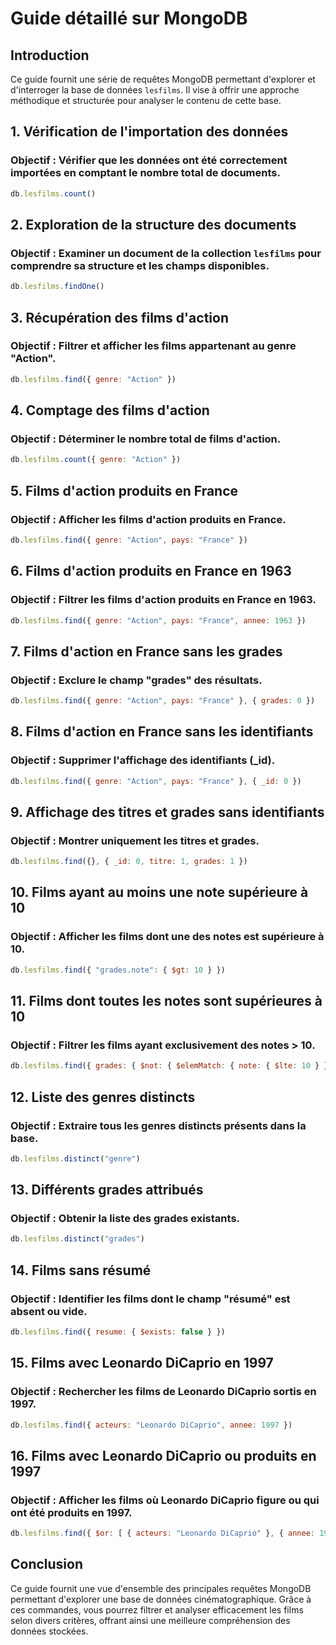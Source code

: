 # Guide détaillé sur MongoDB

## Introduction
Ce guide fournit une série de requêtes MongoDB permettant d'explorer et d'interroger la base de données `lesfilms`. Il vise à offrir une approche méthodique et structurée pour analyser le contenu de cette base.

## 1. Vérification de l'importation des données
### Objectif : Vérifier que les données ont été correctement importées en comptant le nombre total de documents.
```javascript
db.lesfilms.count()
```

## 2. Exploration de la structure des documents
### Objectif : Examiner un document de la collection `lesfilms` pour comprendre sa structure et les champs disponibles.
```javascript
db.lesfilms.findOne()
```

## 3. Récupération des films d'action
### Objectif : Filtrer et afficher les films appartenant au genre "Action".
```javascript
db.lesfilms.find({ genre: "Action" })
```

## 4. Comptage des films d'action
### Objectif : Déterminer le nombre total de films d'action.
```javascript
db.lesfilms.count({ genre: "Action" })
```

## 5. Films d'action produits en France
### Objectif : Afficher les films d'action produits en France.
```javascript
db.lesfilms.find({ genre: "Action", pays: "France" })
```

## 6. Films d'action produits en France en 1963
### Objectif : Filtrer les films d'action produits en France en 1963.
```javascript
db.lesfilms.find({ genre: "Action", pays: "France", annee: 1963 })
```

## 7. Films d'action en France sans les grades
### Objectif : Exclure le champ "grades" des résultats.
```javascript
db.lesfilms.find({ genre: "Action", pays: "France" }, { grades: 0 })
```

## 8. Films d'action en France sans les identifiants
### Objectif : Supprimer l'affichage des identifiants (_id).
```javascript
db.lesfilms.find({ genre: "Action", pays: "France" }, { _id: 0 })
```

## 9. Affichage des titres et grades sans identifiants
### Objectif : Montrer uniquement les titres et grades.
```javascript
db.lesfilms.find({}, { _id: 0, titre: 1, grades: 1 })
```

## 10. Films ayant au moins une note supérieure à 10
### Objectif : Afficher les films dont une des notes est supérieure à 10.
```javascript
db.lesfilms.find({ "grades.note": { $gt: 10 } })
```

## 11. Films dont toutes les notes sont supérieures à 10
### Objectif : Filtrer les films ayant exclusivement des notes > 10.
```javascript
db.lesfilms.find({ grades: { $not: { $elemMatch: { note: { $lte: 10 } } } } })
```

## 12. Liste des genres distincts
### Objectif : Extraire tous les genres distincts présents dans la base.
```javascript
db.lesfilms.distinct("genre")
```

## 13. Différents grades attribués
### Objectif : Obtenir la liste des grades existants.
```javascript
db.lesfilms.distinct("grades")
```

## 14. Films sans résumé
### Objectif : Identifier les films dont le champ "résumé" est absent ou vide.
```javascript
db.lesfilms.find({ resume: { $exists: false } })
```

## 15. Films avec Leonardo DiCaprio en 1997
### Objectif : Rechercher les films de Leonardo DiCaprio sortis en 1997.
```javascript
db.lesfilms.find({ acteurs: "Leonardo DiCaprio", annee: 1997 })
```

## 16. Films avec Leonardo DiCaprio ou produits en 1997
### Objectif : Afficher les films où Leonardo DiCaprio figure ou qui ont été produits en 1997.
```javascript
db.lesfilms.find({ $or: [ { acteurs: "Leonardo DiCaprio" }, { annee: 1997 } ] })
```

## Conclusion
Ce guide fournit une vue d'ensemble des principales requêtes MongoDB permettant d'explorer une base de données cinématographique. Grâce à ces commandes, vous pourrez filtrer et analyser efficacement les films selon divers critères, offrant ainsi une meilleure compréhension des données stockées.

